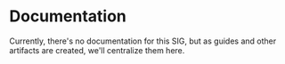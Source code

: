 # Documentation

Currently, there's no documentation for this SIG, but as guides and other artifacts are created, we'll centralize them here.